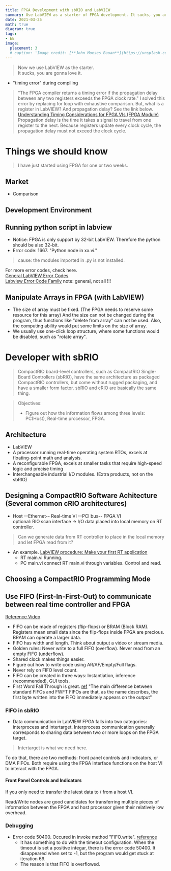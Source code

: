 ```yaml
---
title: FPGA Development with sbRIO and LabVIEW
summary: Use LabVIEW as a starter of FPGA development. It sucks, you are gonna love it. 
date: 2021-03-25
math: true
diagram: true
tags:
- EE
image:
  placement: 3
  # caption: 'Image credit: [**John Moeses Bauan**](https://unsplash.com/photos/OGZtQF8iC0g)'
---
```


> Now we use LabVIEW as the starter. <br>
> It sucks, you are gonna love it.

- "timing error" during compiling
> "The FPGA compiler returns a timing error if the propagation delay between any two registers exceeds the FPGA clock rate." I solved this error by replacing for loop with exhaustive comparison. But, what is a register in LabVIEW? And propagation delay? See the link below.<br>
> [Understanding Timing Considerations for FPGA VIs (FPGA Module)](https://zone.ni.com/reference/en-XX/help/371599P-01/lvfpgaconcepts/registers/)<br>
> Propagation delay is the time it takes a signal to travel from one register to the next. Because registers update every clock cycle, the propagation delay must not exceed the clock cycle.

# Things we should know 
> I have just started using FPGA for one or two weeks. 

## Market
- Comparison

## Development Environment

## Running python script in labview
- Notice: FPGA is only support by 32-bit LabVIEW. Therefore the python should be also 32-bit.
- Error code: 1667. "Python node in xx.vi."
> cause: the modules imported in .py is not installed. 

For more error codes, check here.<br>
[General LabVIEW Error Codes](https://zone.ni.com/reference/en-XX/help/371361R-01/lverror/misc_lv_error_codes/)<br>
[Labview Error Code Family](https://labviewwiki.org/wiki/LabVIEW_Error_Code_Family)
note: general, not all !!!

## Manipulate Arrays in FPGA (with LabVIEW)
- The size of array must be fixed. (The FPGA needs to reserve some resource for this array) And the size can not be changed during the program, thus functions like "delete from array" can not be used. Also, the computing ability would put some limits on the size of array. 
- We usually use one-click loop structure, where some functions would be disabled, such as "rotate array". 


# Developer with sbRIO
> CompactRIO board-level controllers, such as CompactRIO Single-Board Controllers (sbRIO), have the same architecture as packaged CompactRIO controllers, but come without rugged packaging, and have a smaller form factor. sbRIO and cRIO are basically the same thing. 

> Objectives:
> - Figure out how the information flows among three levels: PC(Host), Real-time processor, FPGA. 


## Architecture
- LabVIEW
- A processor running real-time operating system RTOs, excels at floating-point math and analysis. 
- A reconfigurable FPGA, excels at smaller tasks that require high-speed logic and precise timing
- Interchangeable industrial I/O modules. (Extra products, not on the sbRIO)


## Designing a CompactRIO Software Achitecture (Several common cRIO architectures)
- Host --Ethernet-- Real-time VI --PCI bus-- FPGA VI<br>
	optional: RIO scan interface -> I/O data placed into local memory on RT controller. 
> Can we generate data from RT controller to place in the local memory and let FPGA read from it?

- An example. [LabVIEW procedure: Make your first RT application](https://www.youtube.com/watch?v=I43pZm0SeCQ&t=1133s)
  - RT main.vi Running. 
  - PC main.vi connect RT main.vi through variables. Control and read. 

## Choosing a CompactRIO Programming Mode

## Use FIFO (First-In-First-Out) to communicate between real time controller and FPGA
[Reference Video](https://www.youtube.com/watch?v=Nr8q5VW-mXI)
- FIFO can be made of registers (flip-flops) or BRAM (Block RAM). Registers mean small data since the flip-flops inside FPGA are precious. BRAM can operate a larger data. 
- FIFO has width and length. Think about output a video or stream media. 
- Golden rules: Never write to a full FIFO (overflow). Never read from an empty FIFO (underflow). 
- Shared clock makes things easier.
- Figure out how to write code using AR/AF/Empty/Full flags.
- Never rely on FIFO level count.
- FIFO can be created in three ways: Instantiation, inference (recommended), GUI tools. 
- First Word Fall Through is great. [ref](http://www.deathbylogic.com/2015/01/vhdl-first-word-fall-through-fifo/) "The main difference between standard FIFOs and FWFT FIFOs are that, as the name describes, the first byte written into the FIFO immediately appears on the output"
### FIFO in sbRIO
- Data communication in LabVIEW FPGA falls into two categories: interprocess and intertarget. Interprocess communication generally corresponds to sharing data between two or more loops on the FPGA target. 
> Intertarget is what we need here. 

To do that, there are two methods: front panel controls and indicators, or DMA FIFOs. Both require using the FPGA Interface functions on the host VI to interact with the FPGA.
#### Front Panel Controls and Indicators
If you only need to transfer the latest data to / from a host VI.

Read/Write nodes are good candidates for transferring multiple pieces of information between the FPGA and host processor given their relatively low overhead. 

### Debugging
- Error code 50400. Occured in invoke method "FIFO.write".
[reference](https://knowledge.ni.com/KnowledgeArticleDetails?id=kA00Z000000kG75SAE)<br>
  - It has something to do with the timeout configuration. When the timeout is set a positive integar, there is the error code 50400. It disappeared when set to -1, but the program would get stuck at iteration 69. 
  - The reason is that FIFO is overflowed. 




